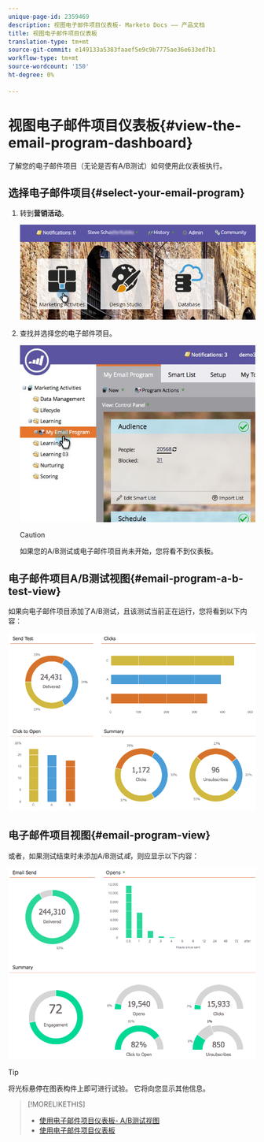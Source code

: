 ```yaml
---
unique-page-id: 2359469
description: 视图电子邮件项目仪表板- Marketo Docs —— 产品文档
title: 视图电子邮件项目仪表板
translation-type: tm+mt
source-git-commit: e149133a5383faaef5e9c9b7775ae36e633ed7b1
workflow-type: tm+mt
source-wordcount: '150'
ht-degree: 0%

---
```



# 视图电子邮件项目仪表板{#view-the-email-program-dashboard}

了解您的电子邮件项目（无论是否有A/B测试）如何使用此仪表板执行。

## 选择电子邮件项目{#select-your-email-program}

1. 转到&#x200B;**营销活动**。

   ![](assets/login-marketing-activities.png)

1. 查找并选择您的电子邮件项目。

   ![](assets/selectemailprogram.jpg)

   >[!CAUTION]
   >
   >如果您的A/B测试或电子邮件项目尚未开始，您将看不到仪表板。

## 电子邮件项目A/B测试视图{#email-program-a-b-test-view}

如果向电子邮件项目添加了A/B测试，且该测试当前正在运行，您将看到以下内容：

![](assets/image2014-9-12-14-3a2-3a25.png)

## 电子邮件项目视图{#email-program-view}

或者，如果测试结束时未添加A/B测试&#x200B;*或*，则应显示以下内容：

![](assets/image2014-9-12-14-3a3-3a3.png)

>[!TIP]
>
>将光标悬停在图表构件上即可进行试验。 它将向您显示其他信息。

>[!MORELIKETHIS]
>
>* [使用电子邮件项目仪表板- A/B测试视图](../../../../product-docs/email-marketing/email-programs/email-program-actions/email-test-a-b-test/use-the-email-program-dashboard-a-b-test-view.md)
>* [使用电子邮件项目仪表板](use-the-email-program-dashboard.md)

>



